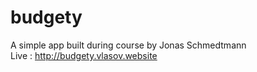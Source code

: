 # budgety
A simple app built during course by Jonas Schmedtmann  
Live : http://budgety.vlasov.website  
